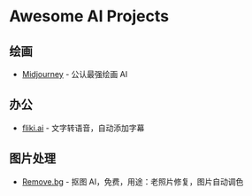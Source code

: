 # Awesome AI Projects

## 绘画

- [Midjourney](https://www.midjourney.com/home/) - 公认最强绘画 AI

## 办公

- [fliki.ai](https://app.fliki.ai/) - 文字转语音，自动添加字幕

## 图片处理

- [Remove.bg](https://www.remove.bg/) - 抠图 AI，免费，用途：老照片修复，图片自动调色
